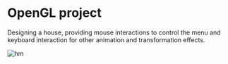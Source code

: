 # OpenGL project
Designing a house, providing mouse interactions to control the menu and keyboard interaction for other animation and transformation effects.

![hm](https://user-images.githubusercontent.com/57519879/86255035-47c86e00-bbd4-11ea-8356-1573e037203a.PNG)
